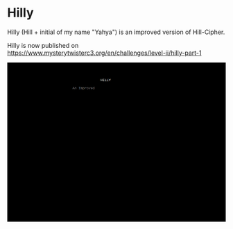 # Hilly
Hilly (Hill + initial of my name "Yahya") is an improved version of Hill-Cipher.

Hilly is now published on https://www.mysterytwisterc3.org/en/challenges/level-ii/hilly-part-1

![Alt Text](https://github.com/John-Almardeny/Hilly/blob/master/Hilly.gif?raw=true)

